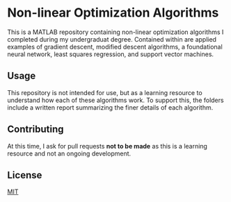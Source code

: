 # Non-linear Optimization Algorithms

This is a MATLAB repository containing non-linear optimization algorithms I completed during my undergraduat degree. Contained within are applied examples of gradient descent, modified descent algorithms, a foundational neural network, least squares regression, and support vector machines.

## Usage

This repository is not intended for use, but as a learning resource to understand how each of these algorithms work. To support this, the folders include a written report summarizing the finer details of each algorithm.

## Contributing

At this time, I ask for pull requests **not to be made** as this is a learning resource and not an ongoing development.

## License

[MIT](https://choosealicense.com/licenses/mit/)

